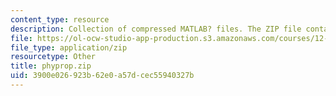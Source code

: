 ```yaml
---
content_type: resource
description: Collection of compressed MATLAB? files. The ZIP file contains 38 .m files.
file: https://ol-ocw-studio-app-production.s3.amazonaws.com/courses/12-808-introduction-to-observational-physical-oceanography-fall-2004/3900e026923b62e0a57dcec55940327b_phyprop.zip
file_type: application/zip
resourcetype: Other
title: phyprop.zip
uid: 3900e026-923b-62e0-a57d-cec55940327b
---
```


